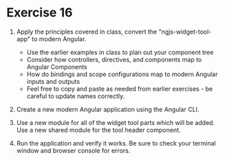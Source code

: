 # Exercise 16

1. Apply the principles covered in class, convert the "ngjs-widget-tool-app" to modern Angular.

    - Use the earlier examples in class to plan out your component tree
    - Consider how controllers, directives, and components map to Angular Components
    - How do bindings and scope configurations map to modern Angular inputs and outputs
    - Feel free to copy and paste as needed from earlier exercises - be careful to update names correctly.

2. Create a new modern Angular application using the Angular CLI.

3. Use a new module for all of the widget tool parts which will be added. Use a new shared module for the tool header component.

4. Run the application and verify it works. Be sure to check your terminal window and browser console for errors.